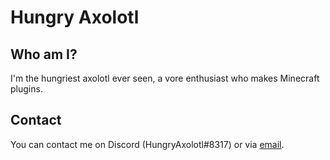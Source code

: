 # Hungry Axolotl

## Who am I?
I'm the hungriest axolotl ever seen, a vore enthusiast who makes Minecraft plugins.

## Contact
You can contact me on Discord (HungryAxolotl#8317) or via [email](mailto:hungryaxolotl@protonmail.com).


<!---
- 👀 I’m interested in ...
- 🌱 I’m currently learning ...
- 💞️ I’m looking to collaborate on ...
- 📫 How to reach me ...

HungryAxolotl/HungryAxolotl is a ✨ special ✨ repository because its `README.md` (this file) appears on your GitHub profile.
You can click the Preview link to take a look at your changes.
--->
